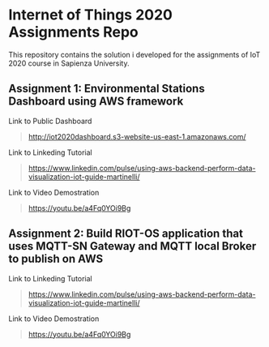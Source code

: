 # Internet of Things 2020 Assignments Repo
This repository contains the solution i developed for the assignments of IoT 2020 course in Sapienza University.

## Assignment 1: Environmental Stations Dashboard using AWS framework
Link to Public Dashboard
>http://iot2020dashboard.s3-website-us-east-1.amazonaws.com/

Link to Linkeding Tutorial
>https://www.linkedin.com/pulse/using-aws-backend-perform-data-visualization-iot-guide-martinelli/

Link to Video Demostration
>https://youtu.be/a4Fq0YOi9Bg


## Assignment 2: Build RIOT-OS application that uses MQTT-SN Gateway and MQTT local Broker to publish on AWS

Link to Linkeding Tutorial
>https://www.linkedin.com/pulse/using-aws-backend-perform-data-visualization-iot-guide-martinelli/

Link to Video Demostration
>https://youtu.be/a4Fq0YOi9Bg
